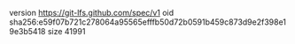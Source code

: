version https://git-lfs.github.com/spec/v1
oid sha256:e59f07b721c278064a95565efffb50d72b0591b459c873d9e2f398e19e3b5418
size 41991
